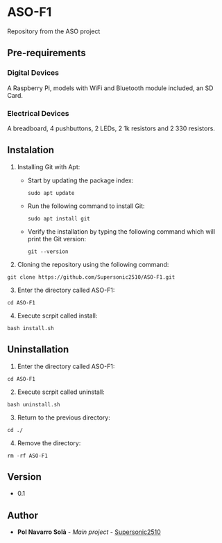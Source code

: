 # ASO-F1
Repository from the ASO project

## Pre-requirements

### Digital Devices

A Raspberry Pi, models with WiFi and Bluetooth module included, an SD Card.

### Electrical Devices

A breadboard, 4 pushbuttons, 2 LEDs, 2 1k resistors and 2 330 resistors.

## Instalation

1. Installing Git with Apt:

   - Start by updating the package index:
     ```
     sudo apt update
     ```
   - Run the following command to install Git:
     ```
     sudo apt install git
     ```
   - Verify the installation by typing the following command which will print the Git version:
     ```
     git --version
     ```
     
2. Cloning the repository using the following command:
```
git clone https://github.com/Supersonic2510/ASO-F1.git
```
3. Enter the directory called ASO-F1:
```
cd ASO-F1
```
4. Execute scrpit called install:
```
bash install.sh
```

## Uninstallation

1. Enter the directory called ASO-F1:
```
cd ASO-F1
```

2. Execute scrpit called uninstall:
```
bash uninstall.sh
```

3. Return to the previous directory:
```
cd ./
```

4. Remove the directory:
```
rm -rf ASO-F1
```

## Version

* 0.1

## Author

* **Pol Navarro Solà** - *Main project* - [Supersonic2510](https://github.com/Supersonic2510)

